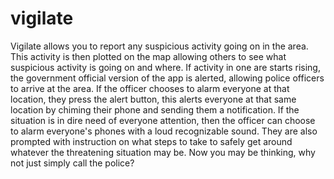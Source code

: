 # vigilate

Vigilate allows you to report any suspicious activity going on in the area. This activity is then plotted on the map allowing others to see what suspicious activity is going on and where. If activity in one are starts rising, the government official version of the app is alerted, allowing police officers to arrive at the area. If the officer chooses to alarm everyone at that location, they press the alert button, this alerts everyone at that same location by chiming their phone and sending them a notification. If the situation is in dire need of everyone attention, then the officer can choose to alarm everyone's phones with a loud recognizable sound. They are also prompted with instruction on what steps to take to safely get around whatever the threatening situation may be. Now you may be thinking, why not just simply call the police?

